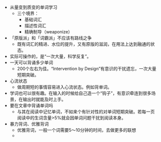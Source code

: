 - 从量变到质变的单词学习
	- 三个境界：
		- 基础词汇
		- 描述性词汇
		- 精确制导（weaponize）
- 「原版派」和「词霸派」不应该有路线之争
	- 既有词汇的精进、水位的提升，又有原版的滋润，在用法上达到融通的状态。
- 实际可操作的，是“一次大量，科学反复”。
- 一天可以背诵多少单词
	- 200个左右为佳。“Intervention by Design”有意识的干扰遗忘，一次大量短期突破。
- 心流状态
	- 做周期短的事情容易进入心流状态。例如背单词。
- 学词也可以很有趣。在输入的时候给自己造一个“钩子”，有意识牵连到很多场景，在输出时就能及时上手。
- 要在文章中背诵单词吗
	- 与其在阅读中记忆单词，不如来个有针对性的对单词短期突破。若每一页阅读中的生词含量>5%就会因单词问题干扰到阅读本身。
- 暴力背词、优雅背词
	- 优雅背词，一般一个词需要5～10分钟的时间，去做更多的联想
	-
